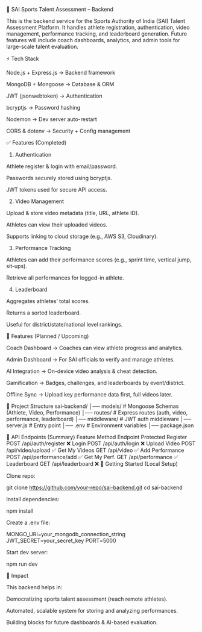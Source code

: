 🏅 SAI Sports Talent Assessment – Backend

This is the backend service for the Sports Authority of India (SAI) Talent Assessment Platform.
It handles athlete registration, authentication, video management, performance tracking, and leaderboard generation.
Future features will include coach dashboards, analytics, and admin tools for large-scale talent evaluation.

⚡ Tech Stack

Node.js + Express.js → Backend framework

MongoDB + Mongoose → Database & ORM

JWT (jsonwebtoken) → Authentication

bcryptjs → Password hashing

Nodemon → Dev server auto-restart

CORS & dotenv → Security + Config management

✅ Features (Completed)
1. Authentication

Athlete register & login with email/password.

Passwords securely stored using bcryptjs.

JWT tokens used for secure API access.

2. Video Management

Upload & store video metadata (title, URL, athlete ID).

Athletes can view their uploaded videos.

Supports linking to cloud storage (e.g., AWS S3, Cloudinary).

3. Performance Tracking

Athletes can add their performance scores (e.g., sprint time, vertical jump, sit-ups).

Retrieve all performances for logged-in athlete.

4. Leaderboard

Aggregates athletes’ total scores.

Returns a sorted leaderboard.

Useful for district/state/national level rankings.

🚧 Features (Planned / Upcoming)

Coach Dashboard → Coaches can view athlete progress and analytics.

Admin Dashboard → For SAI officials to verify and manage athletes.

AI Integration → On-device video analysis & cheat detection.

Gamification → Badges, challenges, and leaderboards by event/district.

Offline Sync → Upload key performance data first, full videos later.

📂 Project Structure
sai-backend/
│── models/          # Mongoose Schemas (Athlete, Video, Performance)
│── routes/          # Express routes (auth, video, performance, leaderboard)
│── middleware/      # JWT auth middleware
│── server.js        # Entry point
│── .env             # Environment variables
│── package.json

🔑 API Endpoints (Summary)
Feature	Method	Endpoint	Protected
Register	POST	/api/auth/register	❌
Login	POST	/api/auth/login	❌
Upload Video	POST	/api/video/upload	✅
Get My Videos	GET	/api/video	✅
Add Performance	POST	/api/performance/add	✅
Get My Perf.	GET	/api/performance	✅
Leaderboard	GET	/api/leaderboard	❌
🚀 Getting Started (Local Setup)

Clone repo:

git clone https://github.com/your-repo/sai-backend.git
cd sai-backend


Install dependencies:

npm install


Create a .env file:

MONGO_URI=your_mongodb_connection_string
JWT_SECRET=your_secret_key
PORT=5000


Start dev server:

npm run dev

🎯 Impact

This backend helps in:

Democratizing sports talent assessment (reach remote athletes).

Automated, scalable system for storing and analyzing performances.

Building blocks for future dashboards & AI-based evaluation.
